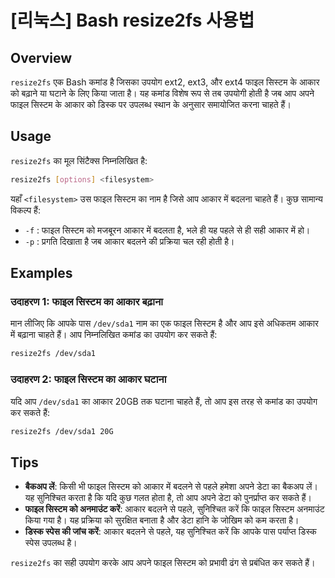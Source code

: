 # [리눅스] Bash resize2fs 사용법

## Overview
`resize2fs` एक Bash कमांड है जिसका उपयोग ext2, ext3, और ext4 फाइल सिस्टम के आकार को बढ़ाने या घटाने के लिए किया जाता है। यह कमांड विशेष रूप से तब उपयोगी होती है जब आप अपने फाइल सिस्टम के आकार को डिस्क पर उपलब्ध स्थान के अनुसार समायोजित करना चाहते हैं। 

## Usage
`resize2fs` का मूल सिंटैक्स निम्नलिखित है:

```bash
resize2fs [options] <filesystem>
```

यहाँ `<filesystem>` उस फाइल सिस्टम का नाम है जिसे आप आकार में बदलना चाहते हैं। कुछ सामान्य विकल्प हैं:

- `-f` : फाइल सिस्टम को मजबूरन आकार में बदलता है, भले ही यह पहले से ही सही आकार में हो।
- `-p` : प्रगति दिखाता है जब आकार बदलने की प्रक्रिया चल रही होती है।

## Examples
### उदाहरण 1: फाइल सिस्टम का आकार बढ़ाना
मान लीजिए कि आपके पास `/dev/sda1` नाम का एक फाइल सिस्टम है और आप इसे अधिकतम आकार में बढ़ाना चाहते हैं। आप निम्नलिखित कमांड का उपयोग कर सकते हैं:

```bash
resize2fs /dev/sda1
```

### उदाहरण 2: फाइल सिस्टम का आकार घटाना
यदि आप `/dev/sda1` का आकार 20GB तक घटाना चाहते हैं, तो आप इस तरह से कमांड का उपयोग कर सकते हैं:

```bash
resize2fs /dev/sda1 20G
```

## Tips
- **बैकअप लें**: किसी भी फाइल सिस्टम को आकार में बदलने से पहले हमेशा अपने डेटा का बैकअप लें। यह सुनिश्चित करता है कि यदि कुछ गलत होता है, तो आप अपने डेटा को पुनर्प्राप्त कर सकते हैं।
- **फाइल सिस्टम को अनमाउंट करें**: आकार बदलने से पहले, सुनिश्चित करें कि फाइल सिस्टम अनमाउंट किया गया है। यह प्रक्रिया को सुरक्षित बनाता है और डेटा हानि के जोखिम को कम करता है।
- **डिस्क स्पेस की जांच करें**: आकार बदलने से पहले, यह सुनिश्चित करें कि आपके पास पर्याप्त डिस्क स्पेस उपलब्ध है। 

`resize2fs` का सही उपयोग करके आप अपने फाइल सिस्टम को प्रभावी ढंग से प्रबंधित कर सकते हैं।